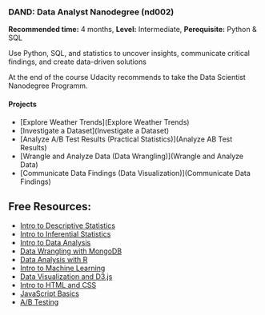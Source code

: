 ### DAND: Data Analyst Nanodegree (nd002)
__Recommended time:__ 4 months, __Level:__ Intermediate, __Perequisite:__ Python & SQL

Use Python, SQL, and statistics to uncover insights, communicate critical findings, and create data-driven solutions

At the end of the course Udacity recommends to take the Data Scientist Nanodegree Programm. 

#### Projects
* [Explore Weather Trends](Explore Weather Trends)
* [Investigate a Dataset](Investigate a Dataset)
* [Analyze A/B Test Results (Practical Statistics)](Analyze AB Test Results)
* [Wrangle and Analyze Data (Data Wrangling)](Wrangle and Analyze Data)
* [Communicate Data Findings (Data Visualization)](Communicate Data Findings)

## Free Resources:
* [Intro to Descriptive Statistics](https://www.udacity.com/course/intro-to-descriptive-statistics--ud827)
* [Intro to Inferential Statistics](https://www.udacity.com/course/intro-to-inferential-statistics--ud201)
* [Intro to Data Analysis](https://www.udacity.com/course/intro-to-data-analysis--ud170)
* [Data Wrangling with MongoDB](https://www.udacity.com/course/data-wrangling-with-mongodb--ud032)
* [Data Analysis with R](https://www.udacity.com/course/data-analysis-with-r--ud651)
* [Intro to Machine Learning](https://www.udacity.com/course/intro-to-machine-learning--ud120)
* [Data Visualization and D3.js](https://www.udacity.com/course/data-visualization-and-d3js--ud507)
* [Intro to HTML and CSS](https://www.udacity.com/course/intro-to-html-and-css--ud304)
* [JavaScript Basics](https://www.udacity.com/course/javascript-basics--ud804)
* [A/B Testing](https://www.udacity.com/course/ab-testing--ud257)







